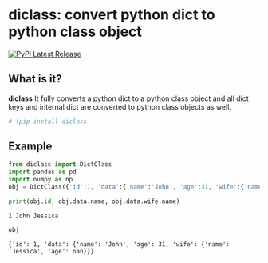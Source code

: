 # diclass: convert python dict to python class object
[![PyPI Latest Release](https://img.shields.io/pypi/v/pandas.svg)](https://pypi.org/project/diclass/)

## What is it?

**diclass** It fully converts a python dict to a python class object and all dict keys and internal dict are converted to python class objects as well.


```python
# !pip install diclass
```

## Example


```python
from diclass import DictClass
import pandas as pd
import numpy as np
obj = DictClass({'id':1, 'data':{'name':'John', 'age':31, 'wife':{'name':'Jessica', 'age':np.nan}}})

print(obj.id, obj.data.name, obj.data.wife.name)
```

    1 John Jessica



```python
obj
```




    {'id': 1, 'data': {'name': 'John', 'age': 31, 'wife': {'name': 'Jessica', 'age': nan}}}



